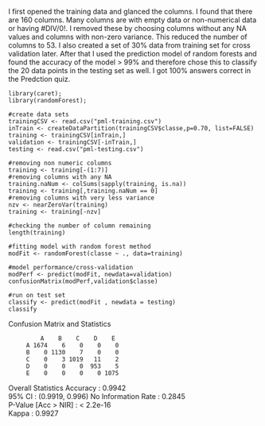 I first opened the training data and glanced the columns. I found that there are 160 columns. Many columns are with empty data or non-numerical data or having #DIV/0!. I removed these by choosing columns without any NA values and columns with non-zero variance. This reduced the number of columns to 53. I also created a set of 30% data from training set for cross validation later. After that I used the prediction model of random forests and found the accuracy of the model > 99% and therefore chose this to classify the 20 data points in the testing set as well. I got 100% answers correct in the Predction quiz.

```
library(caret);
library(randomForest);

#create data sets
trainingCSV <- read.csv("pml-training.csv")
inTrain <- createDataPartition(trainingCSV$classe,p=0.70, list=FALSE)
training <- trainingCSV[inTrain,]
validation <- trainingCSV[-inTrain,]
testing <- read.csv("pml-testing.csv")

#removing non numeric columns 
training <- training[-(1:7)]
#removing columns with any NA
training.naNum <- colSums(sapply(training, is.na)) 
training <- training[,training.naNum == 0]
#removing columns with very less variance
nzv <- nearZeroVar(training) 
training <- training[-nzv]

#checking the number of column remaining
length(training)

#fitting model with random forest method
modFit <- randomForest(classe ~ ., data=training)

#model performance/cross-validation
modPerf <- predict(modFit, newdata=validation) 
confusionMatrix(modPerf,validation$classe)

#run on test set
classify <- predict(modFit , newdata = testing) 
classify
```


Confusion Matrix and Statistics

             A    B    C    D    E
         A 1674    6    0    0    0
         B    0 1130    7    0    0
         C    0    3 1019   11    2
         D    0    0    0  953    5
         E    0    0    0    0 1075

Overall Statistics
               Accuracy : 0.9942         
                 95% CI : (0.9919, 0.996)
    No Information Rate : 0.2845         
    P-Value [Acc > NIR] : < 2.2e-16      
                  Kappa : 0.9927         
